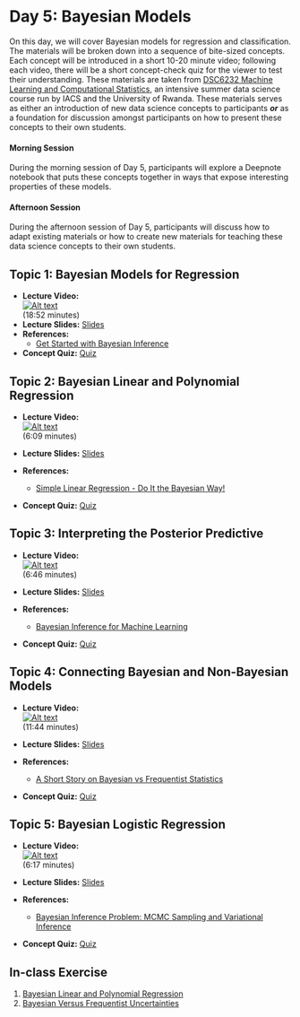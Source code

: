 # Day 5: Bayesian Models

On this day, we will cover Bayesian models for regression and classification. The materials will be broken down into a
sequence of bite-sized concepts. Each concept will be introduced in a short 10-20 minute video; following each video, there
will be a short concept-check quiz for the viewer to test their understanding. These materials are taken from [DSC6232 Machine Learning and Computational Statistics](https://onefishy.github.io/Rwanda-Data-Science/), an intensive summer data science course run by IACS and the University of Rwanda. These
materials serves as either an introduction of new data science concepts to participants ***or*** as a foundation for
discussion amongst participants on how to present these concepts to their own students.

#### Morning Session
During the morning session of Day 5, participants will explore a Deepnote notebook that puts these concepts together in ways
that expose interesting properties of these models. 

#### Afternoon Session
During the afternoon session of Day 5, participants will discuss how to adapt existing materials or how to create new
materials for teaching these data science concepts to their own students.


## **Topic 1:** Bayesian Models for Regression

- **Lecture Video:** <br>
[![Alt text](https://img.youtube.com/vi/Zp7UV7AthkI/0.jpg)](https://youtu.be/Zp7UV7AthkI) <br>
(18:52 minutes)
- **Lecture Slides:** [Slides](https://drive.google.com/file/d/16H8wMry5XaQ7vpmDUg3iMUxrQfTzLuvz/view?usp=sharing)
- **References:** 
  - [Get Started with Bayesian Inference](https://medium.com/@andreasherman/get-started-with-bayesian-inference-cec9ad4ccd55)
- **Concept Quiz:** [Quiz](https://docs.google.com/forms/d/e/1FAIpQLSeP7SUBIUl3J2hPyGtLNSnfs_Tu0lX3Yqk7_CPD9x5XK8NqIg/viewform?usp=sf_link)  
  
    
## **Topic 2:** Bayesian Linear and Polynomial Regression

- **Lecture Video:** <br>
[![Alt text](https://img.youtube.com/vi/PYKeGucTTWs/0.jpg)](https://youtu.be/PYKeGucTTWs) <br>
(6:09 minutes)

- **Lecture Slides:** [Slides](https://drive.google.com/file/d/1bz9o03V9FOl-vvpWzBIt5uLwYZo5Vl53/view?usp=sharing)
- **References:** 
  - [Simple Linear Regression - Do It the Bayesian Way!](https://towardsdatascience.com/introduction-to-bayesian-linear-regression-e66e60791ea7)
- **Concept Quiz:** [Quiz](https://docs.google.com/forms/d/e/1FAIpQLSeuf-pYY3f2BMeGfLDUuDTp5haCI37znil6Lh8UHYnlCdSWpQ/viewform?usp=sf_link) 
    
## **Topic 3:**  Interpreting the Posterior Predictive
- **Lecture Video:** <br>
[![Alt text](https://img.youtube.com/vi/mAon22ClzF8/0.jpg)](https://youtu.be/mAon22ClzF8) <br>
(6:46 minutes)

- **Lecture Slides:** [Slides](https://drive.google.com/file/d/1f0IP811JQ5KQODrPEWpChj3KdxJToKmf/view?usp=sharing)
- **References:** 
  - [Bayesian Inference for Machine Learning](https://wso2.com/blog/research/part-two-linear-regression)
- **Concept Quiz:** [Quiz](https://docs.google.com/forms/d/e/1FAIpQLSciFhnmbW1fuEoyBbkhZTpY6VhDX4ozDX95_pA7AteJLmXWRA/viewform?usp=sf_link) 

## **Topic 4:**   Connecting Bayesian and Non-Bayesian Models

- **Lecture Video:** <br>
[![Alt text](https://img.youtube.com/vi/gSMQTEHnjyc/0.jpg)](https://youtu.be/gSMQTEHnjyc) <br>
(11:44 minutes)

- **Lecture Slides:** [Slides](https://drive.google.com/file/d/1c9TBPPaLICFIeKU57ne66chWgvR_nyu_/view?usp=sharing)
- **References:** 
  - [A Short Story on Bayesian vs Frequentist Statistics](https://medium.com/analytics-vidhya/a-short-story-on-bayesian-vs-frequentist-statistics-27f55ae56253)
- **Concept Quiz:** [Quiz]() 
  
## **Topic 5:**  Bayesian Logistic Regression

- **Lecture Video:** <br>
[![Alt text](https://img.youtube.com/vi/YdSbRI5fzbg/0.jpg)](https://youtu.be/YdSbRI5fzbg) <br>
(6:17 minutes)

- **Lecture Slides:** [Slides](https://drive.google.com/file/d/1fwey99oywsJSvpf--ivDAJ_WiyWGqbGp/view?usp=sharing)
- **References:** 
  - [Bayesian Inference Problem: MCMC Sampling and Variational Inference](https://towardsdatascience.com/bayesian-inference-problem-mcmc-and-variational-inference-25a8aa9bce29)
- **Concept Quiz:** [Quiz](https://drive.google.com/file/d/1wmbxL-rSPqXh4zKnW0GVe-mBAHlp-WeN/view?usp=sharing) 

    
## In-class Exercise
1. [Bayesian Linear and Polynomial Regression](https://deepnote.com/project/810272fe-597e-48dd-b4fb-638fc683fb17)
2. [Bayesian Versus Frequentist Uncertainties](https://deepnote.com/project/752b5e7e-eb09-4b4b-a3af-89ef382feee7)
